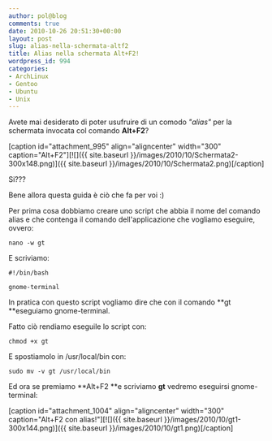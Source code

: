 ```yaml
---
author: pol@blog
comments: true
date: 2010-10-26 20:51:30+00:00
layout: post
slug: alias-nella-schermata-altf2
title: Alias nella schermata Alt+F2!
wordpress_id: 994
categories:
- ArchLinux
- Gentoo
- Ubuntu
- Unix
---
```


Avete mai desiderato di poter usufruire di un comodo _"alias"_ per la schermata invocata col comando **Alt+F2**?

[caption id="attachment_995" align="aligncenter" width="300" caption="Alt+F2"][![]({{ site.baseurl }}/images/2010/10/Schermata2-300x148.png)]({{ site.baseurl }}/images/2010/10/Schermata2.png)[/caption]

Si???

Bene allora questa guida è ciò che fa per voi :)

Per prima cosa dobbiamo creare uno script che abbia il nome del comando alias e che contenga il comando dell'applicazione che vogliamo eseguire, ovvero:


`nano -w gt`


E scriviamo:


`#!/bin/bash`




`gnome-terminal`


In pratica con questo script vogliamo dire che con il comando **gt **eseguiamo gnome-terminal.

Fatto ciò rendiamo eseguile lo script con:


`chmod +x gt`


E spostiamolo in /usr/local/bin con:


`sudo mv -v gt /usr/local/bin`


Ed ora se premiamo **Alt+F2 **e scriviamo **gt** vedremo eseguirsi gnome-terminal:

[caption id="attachment_1004" align="aligncenter" width="300" caption="Alt+F2 con alias!"][![]({{ site.baseurl }}/images/2010/10/gt1-300x144.png)]({{ site.baseurl }}/images/2010/10/gt1.png)[/caption]

